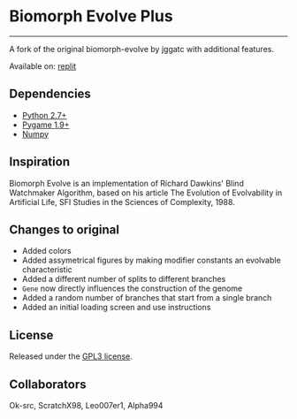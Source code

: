 # Biomorph Evolve Plus
---
A fork of the original biomorph-evolve by jggatc with additional features.

Available on: [replit](https://replit.com/@Grigory9898/biomorph-evolve-fork?v=1)

## Dependencies
* [Python 2.7+](https://www.python.org/)
* [Pygame 1.9+](https://www.pygame.org/)
* [Numpy](https://numpy.org/)

## Inspiration
Biomorph Evolve is an implementation of Richard Dawkins' Blind Watchmaker Algorithm, based on his article The Evolution of Evolvability in Artificial Life, SFI Studies in the Sciences of Complexity, 1988.

## Changes to original
* Added colors
* Added assymetrical figures by making modifier constants an evolvable characteristic
* Added a different number of splits to different branches
* `Gene` now directly influences the construction of the genome
* Added a random number of branches that start from a single branch
* Added an initial loading screen and use instructions

## License
Released under the [GPL3 license](http://www.gnu.org/licenses/gpl.html).

## Collaborators
Ok-src, ScratchX98, Leo007er1, Alpha994

